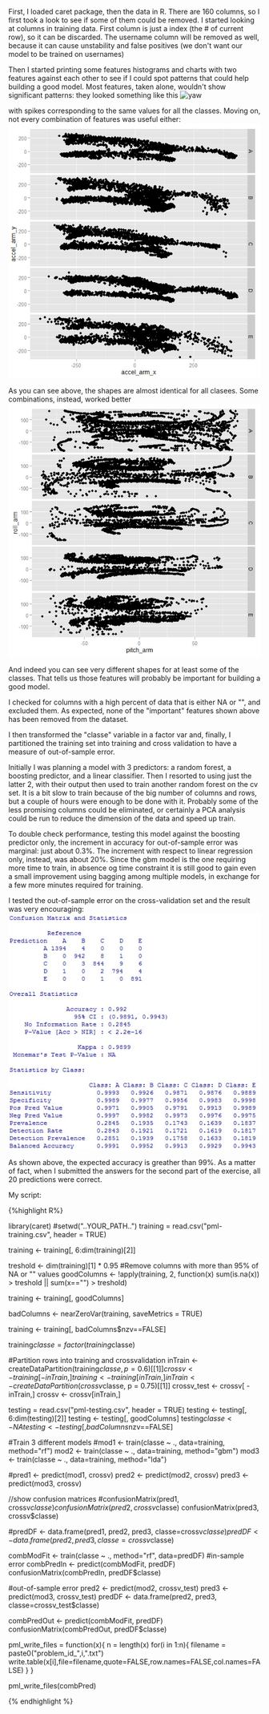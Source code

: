 

First, I loaded caret package, then the data in R.
There are 160 columns, so I first took a look to see if some of them could be removed.
I started looking at columns in training data. First column is just a index (the # of current row), so it can be discarded. The username column will be removed as well, because it can cause unstability and false positives (we don't want our model to be trained on usernames)

Then I started printing some features histograms and charts with two features against each other to see if I could spot patterns that could help building a good model.
Most features, taken alone, wouldn't show significant patterns: they looked something like this
![yaw](!yaw.jpg)

with spikes corresponding to the same values for all the classes.
Moving on, not every combination of features was useful either:
![accel](accel_x_vs_y.jpg)

As you can see above, the shapes are almost identical for all clasees.
Some combinations, instead, worked better
![pitch_and_roll](pitch_vs_roll.jpg)

And indeed you can see very different shapes for at least some of the classes.
That tells us those features will probably be important for building a good model.

I checked for columns with a high percent of data that is either NA or "", and excluded them.
As expected, none of the "important" features shown above has been removed from the dataset.

I then transformed the "classe" variable in a factor var and, finally, I partitioned the training set into training and cross validation to have a measure of out-of-sample error.


Initially I was planning a model with 3 predictors: a random forest, a boosting predictor, and a linear classifier. Then I resorted to using just the latter 2, with their output then used to train another random forest on the cv set.
It is a bit slow to train because of the big number of columns and rows, but a couple of hours were enough to be done with it. Probably some of the less promising columns could be eliminated, or certainly a PCA analysis could be run to reduce the dimension of the data and speed up train.

To double check performance, testing this model against the boosting predictor only, the increment in accuracy for out-of-sample error was marginal: just about 0.3%. The increment with respect to linear regression only, instead, was about 20%. Since the gbm model is the one requiring more time to train, in absence og time constraint it is still good to gain even a small improvement using bagging among multiple models, in exchange for a few more minutes required for training.

I tested the out-of-sample error on the cross-validation set and the result was very encouraging:
![accuracy](accuracy.jpg)

As shown above, the expected accuracy is greather than 99%. As a matter of fact, when I submitted the answers for the second part of the exercise, all 20 predictions were correct.

My script:

{%highlight R%}

library(caret)
#setwd("..YOUR_PATH..")
training = read.csv("pml-training.csv", header = TRUE)

training <- training[, 6:dim(training)[2]]

treshold <- dim(training)[1] * 0.95
#Remove columns with more than 95% of NA or "" values
goodColumns <- !apply(training, 2, function(x) sum(is.na(x)) > treshold  || sum(x=="") > treshold)

training <- training[, goodColumns]

badColumns <- nearZeroVar(training, saveMetrics = TRUE)

training <- training[, badColumns$nzv==FALSE]

training$classe = factor(training$classe)

#Partition rows into training and crossvalidation
inTrain <- createDataPartition(training$classe, p = 0.6)[[1]]
crossv <- training[-inTrain,]
training <- training[ inTrain,]
inTrain <- createDataPartition(crossv$classe, p = 0.75)[[1]]
crossv_test <- crossv[ -inTrain,]
crossv <- crossv[inTrain,]

testing = read.csv("pml-testing.csv", header = TRUE)
testing <- testing[, 6:dim(testing)[2]]
testing <- testing[, goodColumns]
testing$classe <- NA
testing <- testing[, badColumns$nzv==FALSE]

#Train 3 different models
#mod1 <- train(classe ~ ., data=training, method="rf")
mod2 <- train(classe ~ ., data=training, method="gbm")
mod3 <- train(classe ~ ., data=training, method="lda")

#pred1 <- predict(mod1, crossv)
pred2 <- predict(mod2, crossv)
pred3 <- predict(mod3, crossv)

//show confusion matrices
#confusionMatrix(pred1, crossv$classe)
confusionMatrix(pred2, crossv$classe)
confusionMatrix(pred3, crossv$classe)

#predDF <- data.frame(pred1, pred2, pred3, classe=crossv$classe)
predDF <- data.frame(pred2, pred3, classe=crossv$classe)

combModFit <- train(classe ~ ., method="rf", data=predDF)
#in-sample error
combPredIn <- predict(combModFit, predDF)
confusionMatrix(combPredIn, predDF$classe)

#out-of-sample error
pred2 <- predict(mod2, crossv_test)
pred3 <- predict(mod3, crossv_test)
predDF <- data.frame(pred2, pred3, classe=crossv_test$classe)

combPredOut <- predict(combModFit, predDF)
confusionMatrix(combPredOut, predDF$classe)



pml_write_files = function(x){
  n = length(x)
  for(i in 1:n){
    filename = paste0("problem_id_",i,".txt")
    write.table(x[i],file=filename,quote=FALSE,row.names=FALSE,col.names=FALSE)
  }
}

pml_write_files(combPred)

{% endhighlight %}